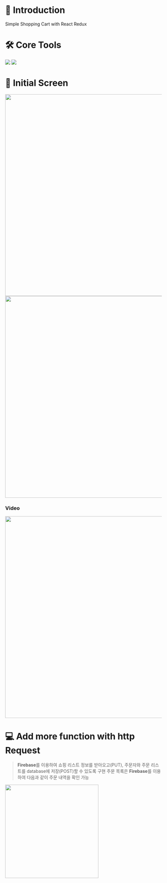 # 👥 Introduction 
Simple Shopping Cart with React Redux

# 🛠 Core Tools
<img src="https://img.shields.io/badge/React-61DAFB?style=for-the-badge&logo=React&logoColor=white"/> <img src="https://img.shields.io/badge/firebase-FFCA28?style=for-the-badge&logo=firebase&logoColor=white">

# 👀  Initial Screen
<img width="648" src="https://user-images.githubusercontent.com/87024040/200562797-a269c67c-62dd-4544-9923-be771cc7cdfb.png">
<img width="648" src="https://user-images.githubusercontent.com/87024040/200562807-c4419bb2-9356-4656-9817-cb29a69676c9.png">

### Video
<img width="648" src="https://user-images.githubusercontent.com/87024040/200565196-361a927c-fc03-4ee4-899d-0afb6cbc7760.gif">

# 💻 Add more function with http Request
><b>Firebase</b>를 이용하여 쇼핑 리스트 정보를 받아오고(PUT), 주문자와 주문 리스트를 database에 저장(POST)할 수 있도록 구현
>주문 목록은 <b>Firebase</b>를 이용하여 다음과 같이 주문 내역을 확인 가능
<img width="300" src="https://user-images.githubusercontent.com/87024040/200139648-302c5dfe-5d6a-4153-a19a-e331cae0cefc.png">
